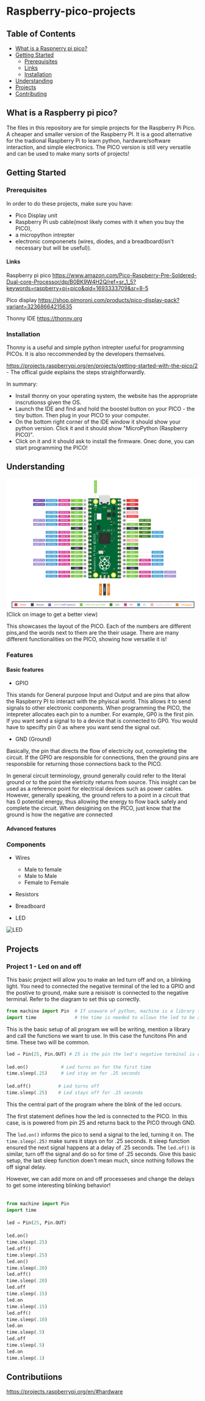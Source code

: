 # Raspberry-pico-projects

## Table of Contents
- [What is a Raspnerry pi pico?](#What-is-a-Raspnerry-pi-pico?)
- [Getting Started](#getting-started)
  - [Prerequisites](#prerequisites)
  - [Links](#links)
  - [Installation](#installation) 
- [Understanding](#understanding)
- [Projects](#projects)
- [Contributing](#contributing)


## What is a Raspberry pi pico? 
The files in this repository are for simple projects for the Raspberry Pi Pico. A cheaper and smaller version of the Raspberry PI. It is a good alternative for the tradional Raspberry Pi to learn python, hardware/software interaction, and simple electronics. The PICO version is still very versatile and can be used to make many sorts of projects!

## Getting Started

### Prerequisites

In order to do these projects, make sure you have:
- Pico Display unit
- Raspberry Pi usb cable(most likely comes with it when you buy the PICO), 
- a micropython intrepter
- electronic componenets (wires, diodes, and a breadboard(isn't necessary but will be useful)). 

#### Links
Raspberry pi pico
https://www.amazon.com/Pico-Raspberry-Pre-Soldered-Dual-core-Processor/dp/B0BK9W4H2Q/ref=sr_1_5?keywords=raspberry+pi+pico&qid=1693333709&sr=8-5

Pico display
https://shop.pimoroni.com/products/pico-display-pack?variant=32368664215635

Thonny IDE
https://thonny.org

### Installation

Thonny is a useful and simple python intrepter useful for programming PICOs. It is also reccommended by the developers themselves. 

https://projects.raspberrypi.org/en/projects/getting-started-with-the-pico/2 - The offical guide explains the steps straightforwardly.

In summary:

- Install thonny on your operating system, the website has the appropriate inscrutionss given the OS.
- Launch the IDE and find and hold the boostel button on your PICO - the tiny button. Then plug in your PICO to your computer.
- On the bottom right corner of the IDE window it should show your python version. Click it and it should show "MicroPython (Raspberry PICO)".
- Click on it and it should ask to install the firmware. Onec done, you can start programming the PICO!

## Understanding

![Raspberry Pico Diagram](https://github.com/HumzaProfessional/Raspberry-pico-projects/blob/main/Pico-R3-Pinout.png)
(Click on image to get a better view)

This showcases the layout of the PICO. Each of the numbers are different pins,and the words next to them are the their usage. There are many different functionalities on the PICO, showing how versatile it is!

### Features

#### Basic features

- GPIO

This stands for General purpose Input and Output and are pins that allow the Raspberry PI to interact with the phyiscal world. This allows it to send signals to other electronic conponents. 
When programming the PICO, the intepreter allocates each pin to a number. For example, GP0 is the first pin. If you want send a signal to to a device that is connected to GP0. You would have to specifty pin 0 as where you want send the signal out.

- GND (Ground)

Basically, the pin that directs the flow of electricity out, comepleting the circuit. If the GPIO are responsible for connections, then the ground pins are responsbile for returning those connections back to the PICO. 

In general circuit terminology, ground generally could refer to the literal ground or to the point the eletricity returns from source. This insight can be used as a reference point for electrical devices such as power cables. However, generally speaking, the ground refers to a point in a circuit that has 0 potential energy, thus allowing the energy to flow back safely and complete the circuit. When desigining on the PICO, just know that the ground is how the negative are connected

#### Advanced features

### Components

- Wires
  - Male to female
  - Male to Male
  - Female to Female

- Resistors

- Breadboard
  
- LED

![LED](https://github.com/HumzaProfessional/Raspberry-pico-projects.github.io/blob/main/annotatedLEDSA.png)
  

## Projects

### Project 1 - Led on and off


This basic project will allow you to make an led turn off and on, a blinking light. You need to connected the negative terminal of the led to a GPIO and the postive to ground, make sure a reisisotr is connected to the negative terminal. Refer to the diagram to set this up correctly. 



``` python
from machine import Pin  # If unaware of python, machine is a library that used by the raspberry pi micropython language to allow functions such as pins usage
import time              # the time is needed to allows the led to be able behave the we want it to.
```
This is the basic setup of all program we will be writing, mention a library and call the functions we want to use. In this case the funcitons Pin and time. These two will be common.


``` python
led = Pin(25, Pin.OUT) # 25 is the pin the led's negative terminal is connnected to. Pin.OUT is any ground pin.

led.on()            # Led turns on for the first time
time.sleep(.25)     # Led stay on for .25 seconds

led.off()          # Led turns off
time.sleep(.25)    # Led stays off for .25 seconds
```
This the central part of the program where the blink of the led occurs.

The first statement defines how the led is connected to the PICO. In this case, is is powered from pin 25 and returns back to the PICO through GND.

The ```led.on()``` informs the pico to send a signal to the led, turning it on. The ```time.sleep(.25)``` make sures it stays on for .25 seconds. It sleep function ensured the next signal happens at a delay of .25 seconds.
The ```led.of()``` is similar, turn off the signal and do so for time of .25 seconds. Give this basic setup, the last sleep function doen't mean much, since nothing follows the off signal delay.

However, we can add more on and off processeses and change the delays to get some interesting blinking behavior!

```python

from machine import Pin
import time

led = Pin(25, Pin.OUT)

led.on()
time.sleep(.25)
led.off()
time.sleep(.25) 
led.on()
time.sleep(.20)
led.off()
time.sleep(.20)
led.off
time.sleep(.15)
led.on
time.sleep(.15)
led.off()
time.sleep(.10)
led.on
time.sleep(.5)
led.off
time.sleep(.5)
led.on
time.sleep(.1)
```

## Contributiions

https://projects.raspberrypi.org/en/#hardware

